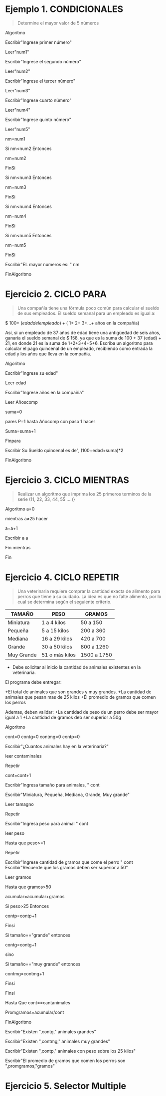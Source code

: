 # Ejemplo 1. CONDICIONALES

>Determine el mayor valor de 5 números

Algoritmo

Escribir"Ingrese primer número"

Leer"num1"

Escribir"Ingrese el segundo número"

Leer"num2"

Escribir"Ingrese el tercer número"

Leer"num3"

Escribir"Ingrese cuarto número"

Leer"num4"

Escribir"Ingrese quinto número"

Leer"num5"

nm=num1

Si nm<num2 Entonces

nm=num2

FinSi

Si nm<num3 Entonces

nm=num3

FinSi

Si nm<num4 Entonces

nm=num4

FinSi

Si nm<num5 Entonces

nm=num5

FinSi

Escribir"EL mayor numeros es: " nm

FinAlgoritmo

# Ejercicio 2. CICLO PARA

>Una compañía tiene una fórmula poco común para calcular el sueldo de sus empleados. El sueldo semanal para un empleado es igual a:

$ 100+ $(edad del empleado) + ($ 1+ 2+ 3+...+ años en la compañía)

Así, si un empleado de 37 años de edad tiene una antigüedad de seis años, ganaría el sueldo semanal de $ 158, ya que es la suma de 100 + 37 (edad) + 21, en donde 21 es la suma de 1+2+3+4+5+6. Escriba un algoritmo para calcular el pago quincenal de un empleado, recibiendo como entrada la edad y los años que lleva en la compañía.

Algoritmo

Escribir"Ingrese su edad"

Leer edad

Escribir"Ingrese años en la compañia"

Leer Añoscomp

suma=0

pares P=1 hasta Añocomp con paso 1 hacer

Suma=suma+1

Finpara

Escribir Su Sueldo quincenal es de", (100+edad+suma)*2

FinAlgoritmo

# Ejercicio 3. CICLO MIENTRAS

> Realizar un algoritmo que imprima los 25 primeros terminos de la serie (11, 22, 33, 44, 55 ....)}

Algoritmo
 a=0

mientras a≠25 hacer

a=a+1

Escribir a a

Fin mientras

Fin 


# Ejercicio 4. CICLO REPETIR

> Una veterinaria requiere comprar la cantidad exacta de alimento para perros que tiene a su cuidado. La idea es que no falte alimento, por lo cual se determina según el seguiente criterio.

|TAMAÑO|PESO|GRAMOS|
|-------|------|------|
|Miniatura|1 a 4 kilos|50 a 150|
|Pequeña|5 a 15 kilos|200 a 360|
|Mediana|16 a 29 kilos|420 a 700|
|Grande|30 a 50 kilos|800 a 1260|
|Muy Grande|51 o más kilos|1500 a 1750|

- Debe solicitar al inicio la cantidad de animales existentes en la veterinaria.

El programa debe entregar:

+El total de animales que son grandes y muy grandes.
+La cantidad de animales que pesan mas de 25 kilos
+El promedio de gramos que comen los perros

Ademas, deben validar:
+La cantidad de peso de un perro debe ser mayor igual a 1
+La cantidad de gramos deb ser superior a 50g

Algoritmo

cont=0
contg=0
contmg=0
contp=0

Escribir"¿Cuantos animales hay en la veterinaria?"

leer contaminales


Repetir

cont=cont+1

Escribir"Ingresa tamaño para animales, " cont

Escribir"Miniatura, Pequeña, Mediana, Grande, Muy grande"

Leer tamagno


Repetir 

Escribir"Ingresa peso para animal " cont

leer peso

Hasta que peso>=1


Repetir

Escribir"Ingrese cantidad de gramos que come el perro " cont
Escribir"Recuerde que los gramos deben ser superior a 50"

Leer gramos

Hasta que gramos>50

acumular=acumular+gramos

Si peso>25 Entonces

contp=contp+1

Finsi

Si tamaño=="grande" entonces

contg=contg+1

sino

Si tamaño=="muy grande" entonces

contmg=contmg+1

Finsi

Finsi

Hasta Que cont==cantanimales

Promgramos=acumular/cont

FinAlgoritmo

Escribir"Existen ",contg," animales grandes"

Escribir"Existen ",contmg," animales muy grandes"

Escribir"Existen ",contp," animales con peso sobre los 25 kilos"

Escribir"El promedio de gramos que comen los perros son ",promgramos,"gramos"

# Ejercicio 5. Selector Multiple

>  